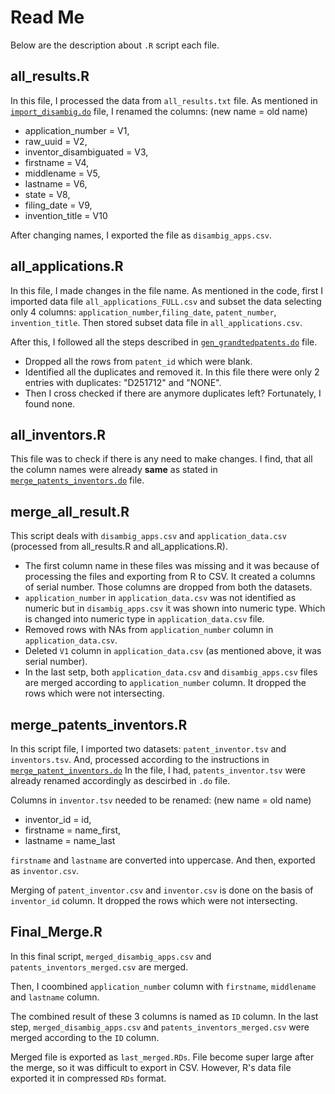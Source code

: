 # Read Me

Below are the description about `.R` script each file.

## all_results.R

In this file, I processed the data from `all_results.txt` file. As mentioned in [`import_disambig.do`](https://github.com/arubhardwaj/disambiguation/blob/main/STATA/import_disambig.do) file, I renamed the columns:
(new name = old name)
- application_number = V1,
- raw_uuid = V2, 
- inventor_disambiguated = V3,
- firstname = V4,
- middlename = V5, 
- lastname = V6, 
- state = V8, 
- filing_date = V9,
- invention_title = V10

After changing names, I exported the file as `disambig_apps.csv`.

## all_applications.R

In this file, I made changes in the file name. As mentioned in the code, first I imported data file `all_applications_FULL.csv` and subset the data selecting only 4 columns: `application_number`,`filing_date`, `patent_number`, `invention_title`.  Then stored subset data file in `all_applications.csv`. 

After this, I followed all the steps described in [`gen_grandtedpatents.do`](https://github.com/arubhardwaj/disambiguation/blob/main/STATA/gen_grantedpatents.do) file. 

- Dropped all the rows from `patent_id` which were blank.
- Identified all the duplicates and removed it. In this file there were only 2 entries with duplicates: "D251712" and "NONE".
- Then I cross checked if there are anymore duplicates left? Fortunately, I found none.

## all_inventors.R

This file was to check if there is any need to make changes. I find, that all the column names were already **same** as stated in [`merge_patents_inventors.do`](https://github.com/arubhardwaj/disambiguation/blob/main/STATA/merge_patents_inventors.do) file. 

## merge_all_result.R

This script deals with `disambig_apps.csv` and `application_data.csv` (processed from all_results.R and all_applications.R). 

- The first column name in these files was missing and it was because of processing the files and exporting from R to CSV. It created a columns of serial number. Those columns are dropped from both the datasets. 
- `application_number` in `application_data.csv` was not identified as numeric but in `disambig_apps.csv` it was shown into numeric type. Which is changed into numeric type in `application_data.csv` file.
- Removed rows with NAs from `application_number` column in `application_data.csv`.
- Deleted `V1` column in `application_data.csv` (as mentioned above, it was serial number).
- In the last setp, both `application_data.csv` and `disambig_apps.csv` files are merged according to `application_number` column. It dropped the rows which were not intersecting.


## merge_patents_inventors.R

In this script file, I imported two datasets: `patent_inventor.tsv` and `inventors.tsv`. And, processed according to the instructions in [`merge_patent_inventors.do`](https://github.com/arubhardwaj/disambiguation/blob/main/STATA/merge_patents_inventors.do) In the file, I had, `patents_inventor.tsv` were already renamed accordingly as descirbed in `.do` file. 

Columns in `inventor.tsv` needed to be renamed:
(new name = old name)
- inventor_id = id, 
- firstname = name_first, 
- lastname = name_last

`firstname` and `lastname` are converted into uppercase. And then, exported as `inventor.csv`. 

Merging of `patent_inventor.csv` and `inventor.csv` is done on the basis of `inventor_id` column. It dropped the rows which were not intersecting.


## Final_Merge.R

In this final script, `merged_disambig_apps.csv` and `patents_inventors_merged.csv` are merged. 

Then, I coombined `application_number` column with `firstname`, `middlename` and `lastname` column. 

The combined result of these 3 columns is named as `ID` column. In the last step, `merged_disambig_apps.csv` and `patents_inventors_merged.csv` were merged according to the `ID` column. 

Merged file is exported as `last_merged.RDs`. File become super large after the merge, so it was difficult to export in CSV. However, R's data file exported it in compressed `RDs` format. 












 


